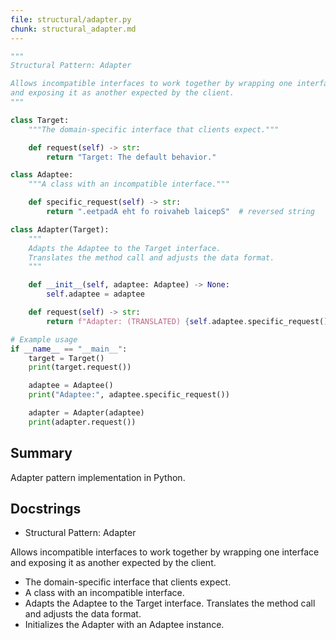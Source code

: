 ```yaml
---
file: structural/adapter.py
chunk: structural_adapter.md
---
```


```python
"""
Structural Pattern: Adapter

Allows incompatible interfaces to work together by wrapping one interface
and exposing it as another expected by the client.
"""

class Target:
    """The domain-specific interface that clients expect."""

    def request(self) -> str:
        return "Target: The default behavior."

class Adaptee:
    """A class with an incompatible interface."""

    def specific_request(self) -> str:
        return ".eetpadA eht fo roivaheb laicepS"  # reversed string

class Adapter(Target):
    """
    Adapts the Adaptee to the Target interface.
    Translates the method call and adjusts the data format.
    """

    def __init__(self, adaptee: Adaptee) -> None:
        self.adaptee = adaptee

    def request(self) -> str:
        return f"Adapter: (TRANSLATED) {self.adaptee.specific_request()[::-1]}"

# Example usage
if __name__ == "__main__":
    target = Target()
    print(target.request())

    adaptee = Adaptee()
    print("Adaptee:", adaptee.specific_request())

    adapter = Adapter(adaptee)
    print(adapter.request())

```

## Summary
Adapter pattern implementation in Python.

## Docstrings
- Structural Pattern: Adapter

Allows incompatible interfaces to work together by wrapping one interface and exposing it as another expected by the client.
- The domain-specific interface that clients expect.
- A class with an incompatible interface.
- Adapts the Adaptee to the Target interface. Translates the method call and adjusts the data format.
- Initializes the Adapter with an Adaptee instance.

